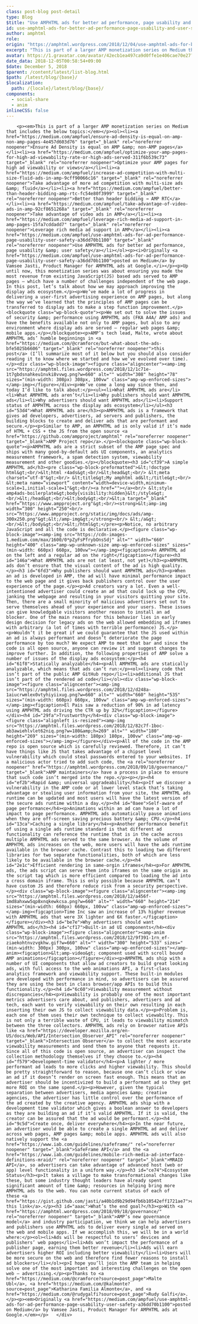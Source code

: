 ```yaml
---
class: post-blog post-detail
type: Blog
$title: "Use AMPHTML ads for better ad performance, page usability and user safety"
id: use-amphtml-ads-for-better-ad-performance-page-usability-and-user-safety
author: amphtml
role: 
origin: "https://amphtml.wordpress.com/2018/12/04/use-amphtml-ads-for-better-ad-performance-page-usability-and-user-safety/amp/"
excerpt: "This is part of a larger AMP monetization series on Medium that includes the below topics: Ensure Ad Density is equal on AMP &#38; non-AMP pages Optimize your AMP pages for high ad viewability or views Take advantage of more ad competition with multi-size ads &#38; fluid Better than header bidding → AMP RTC Take [&#8230;]"
avatar: https://1.gravatar.com/avatar/42ecb1ea497ca9d0ffe1e406cae70e27?s=96&d=identicon&r=G
date_data: 2018-12-05T00:58:54+09:00
$date: December 5, 2018
$parent: /content/latest/list-blog.html
$path: /latest/blog/{base}/
$localization:
  path: /{locale}/latest/blog/{base}/
components:
  - social-share
  - anim
inlineCSS: false
---
```


<div class="amp-wp-article-content">

		<p><em>This is part of a larger AMP monetization series on Medium that includes the below topics:</em></p><ol><li><a href="https://medium.com/ampfuel/ensure-ad-density-is-equal-on-amp-non-amp-pages-4e457d603d76" target="_blank" rel="noreferrer noopener">Ensure Ad Density is equal on AMP &amp; non-AMP pages</a></li><li><a href="https://medium.com/ampfuel/optimize-your-amp-pages-for-high-ad-viewability-rate-or-high-ads-served-311f6b539c73" target="_blank" rel="noreferrer noopener">Optimize your AMP pages for high ad viewability or views</a></li><li><a href="https://medium.com/ampfuel/increase-ad-competition-with-multi-size-fluid-ads-in-amp-9cff90066c16" target="_blank" rel="noreferrer noopener">Take advantage of more ad competition with multi-size ads &amp; fluid</a></li><li><a href="https://medium.com/ampfuel/better-than-header-bidding-amp-rtc-fc54e80f3999" target="_blank" rel="noreferrer noopener">Better than header bidding → AMP RTC</a></li><li><a href="https://medium.com/ampfuel/take-advantage-of-video-ads-in-amp-92cf8651268a" target="_blank" rel="noreferrer noopener">Take advantage of video ads in AMP</a></li><li><a href="https://medium.com/ampfuel/leverage-rich-media-ad-support-in-amp-pages-15fa7cddadd7" target="_blank" rel="noreferrer noopener">Leverage rich media ad support in AMP</a></li><li><a href="https://medium.com/ampfuel/use-amphtml-ads-for-ad-performance-page-usability-user-safety-a36dd70b1100" target="_blank" rel="noreferrer noopener">Use AMPHTML ads for better ad performance, page usability &amp; user safety</a></li></ol><p><i>Originally <a href="https://medium.com/ampfuel/use-amphtml-ads-for-ad-performance-page-usability-user-safety-a36dd70b1100">posted on Medium</a> by Vamsee Jasti, Product Manager for AMPHTML ads at Google.</i></p><p>Up until now, this monetization series was about ensuring you made the most revenue from existing JavaScript(JS) based ads served to AMP pages — which have a number of challenges independent of the web page. In this post, let’s talk about how we may approach improving the display ads ecosystem.</p><p>We’ve made a lot of progress in delivering a user-first advertising experience on AMP pages, but along the way we’ve learned that the principles of AMP pages can be transferred to display ads to make a step function improvement.</p><blockquote class="wp-block-quote"><p>We set out to solve the issues of security &amp; performance using AMPHTML ads (FKA A4A/ AMP ads) and have the benefits available not only to AMP pages, but also to any environment where display ads are served — regular web pages &amp; mobile apps.</p></blockquote><p>AMP’s tech lead, Malte, wrote about AMPHTML ads’ humble beginnings in <a href="https://medium.com/@cramforce/but-what-about-the-ads-bfe5025b6606" target="_blank" rel="noreferrer noopener">this post</a> (I’ll summarize most of it below but you should also consider reading it to know where we started and how we’ve evolved over time).</p><div class="wp-block-image"><figure class="aligncenter"><amp-img src="https://amphtml.files.wordpress.com/2018/12/1c71e-1t7gbdsnahkeu1nvki8vvwg.png?w=660" alt="" width="308" height="78" sizes="(min-width: 308px) 308px, 100vw" class="amp-wp-enforced-sizes"></amp-img></figure></div><p>We’ve come a long way since then, and today I’d like to talk about:</p><ul><li>What AMPHTML ads are</li><li>What AMPHTML ads aren’t</li><li>Why publishers should want AMPHTML ads</li><li>Why advertisers should want AMPHTML ads</li><li>Support status of AMPHTML across the display ads ecosystem</li></ul><h3 id="53d4">What AMPHTML ads are</h3><p>AMPHTML ads is a framework that gives ad developers, advertisers, ad servers and publishers, the building blocks to create and deliver ads that are performant and secure.</p><p>Similar to AMP, an AMPHTML ad is only valid if it’s made of HTML + CSS + the JS from the open source <a href="https://github.com/ampproject/amphtml" rel="noreferrer noopener" target="_blank">AMP Project repo</a>.</p><blockquote class="wp-block-quote"><p>AMPHTML ads are a strict subset of the AMP page spec and ships with many good-by-default ads UI components, an analytics measurement framework, a spam detection system, viewability measurement and other goodies.</p></blockquote><h3 id="cf39">A simple AMPHTML ad</h3><pre class="wp-block-preformatted">&lt;!doctype html&gt;<br/>&lt;html ⚡4ads&gt;<br/>&lt;head&gt;<br/> &lt;meta charset=”utf-8"&gt;<br/> &lt;title&gt;My amphtml ad&lt;/title&gt;<br/> &lt;meta name=”viewport” content=”width=device-width,minimum-scale=1,initial-scale=1"&gt;<br/><a href=""></a><br/> &lt;style amp4ads-boilerplate&gt;body{visibility:hidden}&lt;/style&gt;<br/>&lt;/head&gt;<br/>&lt;body&gt;<br/>&lt;a target=”_blank” href=”https://www.ampproject.org"&gt;<br/><strong>&lt;amp-img width=”300" height=”250"<br/> src=”https://www.ampproject.org/static/img/docs/ads/amp-300x250.png"&gt;&lt;/amp-img&gt;</strong><br/> &lt;/a&gt;<br/>&lt;/body&gt;<br/>&lt;/html&gt;</pre><p>Notice, no arbitrary JavaScript and all the code is declarative.</p><figure class="wp-block-image"><amp-img src="https://cdn-images-1.medium.com/max/1600/0*pZyFsPfrybOnsSdj" alt="" width="660" height="400" class="amp-wp-unknown-size amp-wp-enforced-sizes" sizes="(min-width: 660px) 660px, 100vw"></amp-img><figcaption>An AMPHTML ad on the left and a regular ad on the right</figcaption></figure><h3 id="146a">What AMPHTML ads are not (at least, not yet)</h3><p>AMPHTML ads don’t ensure that the visual content of the ad is high quality.</p><h3 id="6fd3">Why publishers should want AMPHTML ads</h3><p>When an ad is developed in AMP, the ad will have minimal performance impact to the web page and it gives back publishers control over the user experience of the page.</p><p>Ad creators vary a lot. Even a well-intentioned advertiser could create an ad that could lock up the CPU, janking the webpage and resulting in your visitors quitting your site. Then, there are a small minority of malicious advertisers set out to serve themselves ahead of your experience and your users. These issues can give knowledgable visitors another reason to install an ad blocker. One of the main reasons for this behavior lies in early design decision for legacy ads on the web allowed embedding ad iframes with arbitrary (a lot of times with terrible performance) JS.</p><p>Wouldn’t it be great if we could guarantee that the JS used within an ad is always performant and doesn’t deteriorate the page performance by too much? We expect AMP to meet that bar and since the code is all open source, anyone can review it and suggest changes to improve further. In addition, the following properties of AMP solve a number of issues of the display ads ecosystem:</p><h4 id="61f8">Statically analyzable</h4><p>All AMPHTML ads are statically analyzable, which means that ads can’t run:</p><ol><li>any code that isn’t part of the public AMP GitHub repo</li><li>additional JS that isn’t part of the rendered ad code</li></ol><div class="wp-block-image"><figure class="aligncenter"><amp-img src="https://amphtml.files.wordpress.com/2018/12/d248a-1aiucrwmlex0vtyhiyiixug.png?w=660" alt="" width="660" height="535" sizes="(min-width: 660px) 660px, 100vw" class="amp-wp-enforced-sizes"></amp-img><figcaption>El Pais saw a reduction of 90% in ad latency using AMPHTML ads driving the CTR up by 32%</figcaption></figure></div><h4 id="29fa">Trustworthy</h4><div class="wp-block-image"><figure class="alignleft is-resized"><amp-img src="https://amphtml.files.wordpress.com/2018/12/82c7f-1boc-ab3awiehlvlet62niq.png?w=180&amp;h=269" alt="" width="180" height="269" sizes="(min-width: 180px) 180px, 100vw" class="amp-wp-enforced-sizes"></amp-img></figure></div><p>All of the code in the AMP repo is open source which is carefully reviewed. Therefore, it can’t have things like JS that takes advantage of a chipset level vulnerability which could steal passwords entered to your websites. If a malicious actor tried to add such code, the <a rel="noreferrer noopener" href="https://amphtml.wordpress.com/2018/09/18/governance/" target="_blank">AMP maintainers</a> have a process in place to ensure that such code isn’t merged into the repo.</p><p></p><h4 id="ef2b">Rapid &amp; universal upgradeability</h4><p>If we discover a vulnerability in the AMP code or at lower level stack that’s taking advantage or stealing user information from your site, the AMPHTML ads runtime can be updated and most users will have the latest version of the secure ads runtime within a day.</p><h4 id="0aee">Self-aware of page performance</h4><p>Animations within an ad can have a lot of impact to page performance. AMPHTML ads automatically pause animations when they are off-screen saving precious battery &amp; CPU.</p><h4 id="13ca">Caching a single library</h4><p>Another performance benefit of using a single ads runtime standard is that different ad functionality can reference the runtime that is in the cache across multiple AMPHTML ads served to the same browser. As the volume of AMPHTML ads increases on the web, more users will have the ads runtime available in the browser cache. Contrast this to loading two different libraries for two separate functionalities, both of which are less likely to be available in the browser cache.</p><h4 id="2e1c">Efficient rendering in same-orgin iframes</h4><p>For AMPHTML ads, the ads script can serve them into iframes on the same origin as the script tag which is more efficient compared to loading the ad into a cross domain iframe. This is only possible because AMPHTML can’t have custom JS and therefore reduce risk from a security perspective.</p><div class="wp-block-image"><figure class="aligncenter"><amp-img src="https://amphtml.files.wordpress.com/2018/12/a456f-1md8ahxww5qp8xnqkewkcsa.png?w=660" alt="" width="660" height="214" sizes="(min-width: 660px) 660px, 100vw" class="amp-wp-enforced-sizes"></amp-img><figcaption>Time Inc saw an increase of 13% higher revenue with AMPHTML ads that were 3X lighter and 6X faster.</figcaption></figure></div><h3 id="be7e">Why advertisers should want AMPHTML ads</h3><h4 id="cf17">Built-in ad UI components</h4><div class="wp-block-image"><figure class="aligncenter"><amp-anim src="https://amphtml.files.wordpress.com/2018/12/9f391-1rn_ef-ziaekohtnvzvgkhw.gif?w=660" alt="" width="300" height="533" sizes="(min-width: 300px) 300px, 100vw" class="amp-wp-enforced-sizes"></amp-anim><figcaption>&lt;amp-video&gt; component used with scroll bound AMP animations</figcaption></figure></div><p>AMPHTML ads ship with a number of UI components that allow ad creators to build great looking ads, with full access to the web animations API, a first-class analytics framework and viewability support. These built-in modules are developed with performance in mind, so advertisers can be assured they are using the best in class browser/app APIs to build this functionality.</p><h4 id="6c60">Viewability measurement without discrepancies</h4><p>Viewability is probably one of the most important metrics advertisers care about, and publishers, advertisers and ad tech, each want to verify viewability on their own resulting in each inserting their own JS to collect viewability data.</p><p>Problem is, each one of them uses their own technique to collect viewabilty. This is not only a terrible waste of CPU, it leads to viewability mismatch between the three collectors. AMPHTML ads rely on browser native APIs like <a href="https://developer.mozilla.org/en-US/docs/Web/API/Intersection_Observer_API" rel="noreferrer noopener" target="_blank">Intersection Observer</a> to collect the most accurate viewability measurements and send them to anyone that requests it. Since all of this code is open source, an advertiser can inspect the collection methodology themselves if they choose to.</p><h4 id="f579">Development-time validator</h4><p>A lighter / more performant ad leads to more clicks and higher viewability. This should be pretty straightforward to reason, because one can’t click or view an ad if it doesn’t render on screen fast enough. This means that an advertiser should be incentivized to build a performant ad so they get more ROI on the same spend.</p><p>However, given the typical separation between advertisers, media agencies &amp; creative agencies, the advertiser has little control over the performance of the ad created by the creative agency. AMPHTML ads ship with a development time validator which gives a boolean answer to developers as they are building an ad if it’s valid AMPHTML. If it is valid, the creator can be assured that the ad would be performant.</p><h4 id="9c5d">Create once, deliver everywhere</h4><p>In the near future, an advertiser would be able to create a single AMPHTML ad and deliver across web pages, AMP pages &amp; mobile apps. AMPHTML ads will also natively support the <a href="https://www.iab.com/guidelines/safeframe/" rel="noreferrer noopener" target="_blank">SafeFrame API</a> and the <a href="https://www.iab.com/guidelines/mobile-rich-media-ad-interface-definitions-mraid/" rel="noreferrer noopener" target="_blank">MRAID API</a>, so advertisers can take advantage of advanced host (web or app) level functionality in a uniform way.</p><h3 id="ce74">Ecosystem Status</h3><p>It takes a village to make transformational changes like these, but some industry thought leaders have already spent significant amount of time &amp; resources in helping bring more AMPHTML ads to the web. You can note current status of each of these <a href="https://gist.github.com/jasti/a40b1d9b29d94fb6b10542eff1721ae7">using this link</a>.</p><h3 id="aaac">What’s the end goal?</h3><p>With <a href="https://amphtml.wordpress.com/2018/09/18/governance/" rel="noreferrer noopener" target="_blank">AMP’s new governance model</a> and industry participation, we think we can help advertisers and publishers use AMPHTML ads to deliver every single ad served on the web and mobile apps. If we accomplish this, we will be in a world where:</p><ol><li>Ads will be respectful to users’ devices and publishers’ web pages</li><li>Ads won’t impact the performance of a publisher page, earning them better revenue</li><li>Ads will earn advertisers higher ROI including better viewability</li><li>Users will be more secure on the web and therefore find fewer reasons to install ad blockers</li></ol><p>I hope you’ll join the AMP team in helping solve one of the most important and interesting challenges on the open web — advertising.</p><p>Thanks to <a href="https://medium.com/@cramforce?source=post_page">Malte Ubl</a>, <a href="https://medium.com/@kalmonte?source=post_page">Katharina Familia Almonte</a>, and <a href="https://medium.com/@rudygalfi?source=post_page">Rudy Galfi</a>.</p><p><em>Originally <a href="https://medium.com/ampfuel/use-amphtml-ads-for-ad-performance-page-usability-user-safety-a36dd70b1100">posted on Medium</a> by Vamsee Jasti, Product Manager for AMPHTML ads at Google.</em></p>	</div>

	

</div>

